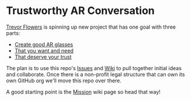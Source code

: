 # Trustworthy AR Conversation

[Trevor Flowers](https://trevor.smith.name/) is spinning up new project that has one goal with three parts:

- [Create good AR glasses](https://github.com/Transmutable/trustworthy-ar-conversation/wiki/Mission#good-ar-glasses)
- [That you want and need](https://github.com/Transmutable/trustworthy-ar-conversation/wiki/Mission#that-you-want-and-need)
- [That deserve your trust](https://github.com/Transmutable/trustworthy-ar-conversation/wiki/Mission#that-deserve-your-trust)

The plan is to use this repo's [Issues]() and [Wiki]() to pull together initial ideas and collaborate. Once there is a non-profit legal structure that can own its own GitHub org we'll move this repo over there.

A good starting point is the [Mission](https://github.com/Transmutable/trustworthy-ar-conversation/wiki/Mission#that-deserve-your-trust) wiki page so head that way!
